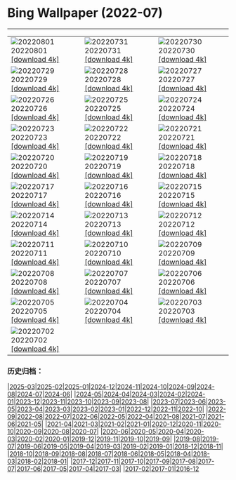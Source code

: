 # Bing Wallpaper (2022-07)
**************

<table><tr><td><img class="wallpaper" src="https://www.bing.com/th?id=OHR.StaithesLights_EN-GB1349220494_1920x1080.jpg" alt="20220801"> 20220801 <a class="wallpaper_link" href="https://www.bing.com/th?id=OHR.StaithesLights_EN-GB1349220494_UHD.jpg">[download 4k]</a></td><td><img class="wallpaper" src="https://www.bing.com/th?id=OHR.NoctilucentClouds_EN-GB0768251349_1920x1080.jpg" alt="20220731"> 20220731 <a class="wallpaper_link" href="https://www.bing.com/th?id=OHR.NoctilucentClouds_EN-GB0768251349_UHD.jpg">[download 4k]</a></td><td><img class="wallpaper" src="https://www.bing.com/th?id=OHR.CowesWeek_EN-GB0552016592_1920x1080.jpg" alt="20220730"> 20220730 <a class="wallpaper_link" href="https://www.bing.com/th?id=OHR.CowesWeek_EN-GB0552016592_UHD.jpg">[download 4k]</a></td></tr><tr><td><img class="wallpaper" src="https://www.bing.com/th?id=OHR.FourTigresses_EN-GB0443561913_1920x1080.jpg" alt="20220729"> 20220729 <a class="wallpaper_link" href="https://www.bing.com/th?id=OHR.FourTigresses_EN-GB0443561913_UHD.jpg">[download 4k]</a></td><td><img class="wallpaper" src="https://www.bing.com/th?id=OHR.LongsPeak_EN-GB5674920348_1920x1080.jpg" alt="20220728"> 20220728 <a class="wallpaper_link" href="https://www.bing.com/th?id=OHR.LongsPeak_EN-GB5674920348_UHD.jpg">[download 4k]</a></td><td><img class="wallpaper" src="https://www.bing.com/th?id=OHR.NabateanTomb_EN-GB5144987060_1920x1080.jpg" alt="20220727"> 20220727 <a class="wallpaper_link" href="https://www.bing.com/th?id=OHR.NabateanTomb_EN-GB5144987060_UHD.jpg">[download 4k]</a></td></tr><tr><td><img class="wallpaper" src="https://www.bing.com/th?id=OHR.MangroveDay_EN-GB4620818045_1920x1080.jpg" alt="20220726"> 20220726 <a class="wallpaper_link" href="https://www.bing.com/th?id=OHR.MangroveDay_EN-GB4620818045_UHD.jpg">[download 4k]</a></td><td><img class="wallpaper" src="https://www.bing.com/th?id=OHR.PalacePier_EN-GB4242495684_1920x1080.jpg" alt="20220725"> 20220725 <a class="wallpaper_link" href="https://www.bing.com/th?id=OHR.PalacePier_EN-GB4242495684_UHD.jpg">[download 4k]</a></td><td><img class="wallpaper" src="https://www.bing.com/th?id=OHR.AmeliaEarhart_EN-GB4082453963_1920x1080.jpg" alt="20220724"> 20220724 <a class="wallpaper_link" href="https://www.bing.com/th?id=OHR.AmeliaEarhart_EN-GB4082453963_UHD.jpg">[download 4k]</a></td></tr><tr><td><img class="wallpaper" src="https://www.bing.com/th?id=OHR.FoxgloveHawkmoth_EN-GB1431634950_1920x1080.jpg" alt="20220723"> 20220723 <a class="wallpaper_link" href="https://www.bing.com/th?id=OHR.FoxgloveHawkmoth_EN-GB1431634950_UHD.jpg">[download 4k]</a></td><td><img class="wallpaper" src="https://www.bing.com/th?id=OHR.SGIMontenegro_EN-GB1129848679_1920x1080.jpg" alt="20220722"> 20220722 <a class="wallpaper_link" href="https://www.bing.com/th?id=OHR.SGIMontenegro_EN-GB1129848679_UHD.jpg">[download 4k]</a></td><td><img class="wallpaper" src="https://www.bing.com/th?id=OHR.AbbeyGardens_EN-GB0442009047_1920x1080.jpg" alt="20220721"> 20220721 <a class="wallpaper_link" href="https://www.bing.com/th?id=OHR.AbbeyGardens_EN-GB0442009047_UHD.jpg">[download 4k]</a></td></tr><tr><td><img class="wallpaper" src="https://www.bing.com/th?id=OHR.MoonPhases_EN-GB9971707298_1920x1080.jpg" alt="20220720"> 20220720 <a class="wallpaper_link" href="https://www.bing.com/th?id=OHR.MoonPhases_EN-GB9971707298_UHD.jpg">[download 4k]</a></td><td><img class="wallpaper" src="https://www.bing.com/th?id=OHR.DolbadarnCastle_EN-GB9477094252_1920x1080.jpg" alt="20220719"> 20220719 <a class="wallpaper_link" href="https://www.bing.com/th?id=OHR.DolbadarnCastle_EN-GB9477094252_UHD.jpg">[download 4k]</a></td><td><img class="wallpaper" src="https://www.bing.com/th?id=OHR.OmijimaIsland_EN-GB8842530588_1920x1080.jpg" alt="20220718"> 20220718 <a class="wallpaper_link" href="https://www.bing.com/th?id=OHR.OmijimaIsland_EN-GB8842530588_UHD.jpg">[download 4k]</a></td></tr><tr><td><img class="wallpaper" src="https://www.bing.com/th?id=OHR.CoyoteButtes_EN-GB8412829629_1920x1080.jpg" alt="20220717"> 20220717 <a class="wallpaper_link" href="https://www.bing.com/th?id=OHR.CoyoteButtes_EN-GB8412829629_UHD.jpg">[download 4k]</a></td><td><img class="wallpaper" src="https://www.bing.com/th?id=OHR.RapadalenSNP_EN-GB8130464188_1920x1080.jpg" alt="20220716"> 20220716 <a class="wallpaper_link" href="https://www.bing.com/th?id=OHR.RapadalenSNP_EN-GB8130464188_UHD.jpg">[download 4k]</a></td><td><img class="wallpaper" src="https://www.bing.com/th?id=OHR.Arrone_EN-GB6721426432_1920x1080.jpg" alt="20220715"> 20220715 <a class="wallpaper_link" href="https://www.bing.com/th?id=OHR.Arrone_EN-GB6721426432_UHD.jpg">[download 4k]</a></td></tr><tr><td><img class="wallpaper" src="https://www.bing.com/th?id=OHR.BabyLemons_EN-GB1578925462_1920x1080.jpg" alt="20220714"> 20220714 <a class="wallpaper_link" href="https://www.bing.com/th?id=OHR.BabyLemons_EN-GB1578925462_UHD.jpg">[download 4k]</a></td><td><img class="wallpaper" src="https://www.bing.com/th?id=OHR.BasaltGiants_EN-GB1283522320_1920x1080.jpg" alt="20220713"> 20220713 <a class="wallpaper_link" href="https://www.bing.com/th?id=OHR.BasaltGiants_EN-GB1283522320_UHD.jpg">[download 4k]</a></td><td><img class="wallpaper" src="https://www.bing.com/th?id=OHR.SpiralHill_EN-GB1015987948_1920x1080.jpg" alt="20220712"> 20220712 <a class="wallpaper_link" href="https://www.bing.com/th?id=OHR.SpiralHill_EN-GB1015987948_UHD.jpg">[download 4k]</a></td></tr><tr><td><img class="wallpaper" src="https://www.bing.com/th?id=OHR.BarcelonaPop_EN-GB0604446333_1920x1080.jpg" alt="20220711"> 20220711 <a class="wallpaper_link" href="https://www.bing.com/th?id=OHR.BarcelonaPop_EN-GB0604446333_UHD.jpg">[download 4k]</a></td><td><img class="wallpaper" src="https://www.bing.com/th?id=OHR.OludenizTurkey_EN-GB0259804899_1920x1080.jpg" alt="20220710"> 20220710 <a class="wallpaper_link" href="https://www.bing.com/th?id=OHR.OludenizTurkey_EN-GB0259804899_UHD.jpg">[download 4k]</a></td><td><img class="wallpaper" src="https://www.bing.com/th?id=OHR.DolomitesMW_EN-GB9933633041_1920x1080.jpg" alt="20220709"> 20220709 <a class="wallpaper_link" href="https://www.bing.com/th?id=OHR.DolomitesMW_EN-GB9933633041_UHD.jpg">[download 4k]</a></td></tr><tr><td><img class="wallpaper" src="https://www.bing.com/th?id=OHR.PreveliGorge_EN-GB9492103587_1920x1080.jpg" alt="20220708"> 20220708 <a class="wallpaper_link" href="https://www.bing.com/th?id=OHR.PreveliGorge_EN-GB9492103587_UHD.jpg">[download 4k]</a></td><td><img class="wallpaper" src="https://www.bing.com/th?id=OHR.HecetaHead_EN-GB9077870497_1920x1080.jpg" alt="20220707"> 20220707 <a class="wallpaper_link" href="https://www.bing.com/th?id=OHR.HecetaHead_EN-GB9077870497_UHD.jpg">[download 4k]</a></td><td><img class="wallpaper" src="https://www.bing.com/th?id=OHR.KissingPuffins_EN-GB8269102880_1920x1080.jpg" alt="20220706"> 20220706 <a class="wallpaper_link" href="https://www.bing.com/th?id=OHR.KissingPuffins_EN-GB8269102880_UHD.jpg">[download 4k]</a></td></tr><tr><td><img class="wallpaper" src="https://www.bing.com/th?id=OHR.FannetteIsland_EN-GB7428078087_1920x1080.jpg" alt="20220705"> 20220705 <a class="wallpaper_link" href="https://www.bing.com/th?id=OHR.FannetteIsland_EN-GB7428078087_UHD.jpg">[download 4k]</a></td><td><img class="wallpaper" src="https://www.bing.com/th?id=OHR.HamptonYewTrees_EN-GB7109201264_1920x1080.jpg" alt="20220704"> 20220704 <a class="wallpaper_link" href="https://www.bing.com/th?id=OHR.HamptonYewTrees_EN-GB7109201264_UHD.jpg">[download 4k]</a></td><td><img class="wallpaper" src="https://www.bing.com/th?id=OHR.SummerDogs_EN-GB5252720433_1920x1080.jpg" alt="20220703"> 20220703 <a class="wallpaper_link" href="https://www.bing.com/th?id=OHR.SummerDogs_EN-GB5252720433_UHD.jpg">[download 4k]</a></td></tr><tr><td><img class="wallpaper" src="https://www.bing.com/th?id=OHR.HalfwayDay_EN-GB4566365627_1920x1080.jpg" alt="20220702"> 20220702 <a class="wallpaper_link" href="https://www.bing.com/th?id=OHR.HalfwayDay_EN-GB4566365627_UHD.jpg">[download 4k]</a></td><td></td><td></td></tr></table>

### 历史归档：

|[2025-03](/../2025-03/2025-03.md)|[2025-02](/../2025-02/2025-02.md)|[2025-01](/../2025-01/2025-01.md)|[2024-12](/../2024-12/2024-12.md)|[2024-11](/../2024-11/2024-11.md)|[2024-10](/../2024-10/2024-10.md)|[2024-09](/../2024-09/2024-09.md)|[2024-08](/../2024-08/2024-08.md)|[2024-07](/../2024-07/2024-07.md)|[2024-06](/../2024-06/2024-06.md)|
|[2024-05](/../2024-05/2024-05.md)|[2024-04](/../2024-04/2024-04.md)|[2024-03](/../2024-03/2024-03.md)|[2024-02](/../2024-02/2024-02.md)|[2024-01](/../2024-01/2024-01.md)|[2023-12](/../2023-12/2023-12.md)|[2023-11](/../2023-11/2023-11.md)|[2023-10](/../2023-10/2023-10.md)|[2023-09](/../2023-09/2023-09.md)|[2023-08](/../2023-08/2023-08.md)|
|[2023-07](/../2023-07/2023-07.md)|[2023-06](/../2023-06/2023-06.md)|[2023-05](/../2023-05/2023-05.md)|[2023-04](/../2023-04/2023-04.md)|[2023-03](/../2023-03/2023-03.md)|[2023-02](/../2023-02/2023-02.md)|[2023-01](/../2023-01/2023-01.md)|[2022-12](/../2022-12/2022-12.md)|[2022-11](/../2022-11/2022-11.md)|[2022-10](/../2022-10/2022-10.md)|
|[2022-09](/../2022-09/2022-09.md)|[2022-08](/../2022-08/2022-08.md)|[2022-07](/2022-07.md)|[2022-06](/../2022-06/2022-06.md)|[2022-05](/../2022-05/2022-05.md)|[2022-04](/../2022-04/2022-04.md)|[2021-08](/../2021-08/2021-08.md)|[2021-07](/../2021-07/2021-07.md)|[2021-06](/../2021-06/2021-06.md)|[2021-05](/../2021-05/2021-05.md)|
|[2021-04](/../2021-04/2021-04.md)|[2021-03](/../2021-03/2021-03.md)|[2021-02](/../2021-02/2021-02.md)|[2021-01](/../2021-01/2021-01.md)|[2020-12](/../2020-12/2020-12.md)|[2020-11](/../2020-11/2020-11.md)|[2020-10](/../2020-10/2020-10.md)|[2020-09](/../2020-09/2020-09.md)|[2020-08](/../2020-08/2020-08.md)|[2020-07](/../2020-07/2020-07.md)|
|[2020-06](/../2020-06/2020-06.md)|[2020-05](/../2020-05/2020-05.md)|[2020-04](/../2020-04/2020-04.md)|[2020-03](/../2020-03/2020-03.md)|[2020-02](/../2020-02/2020-02.md)|[2020-01](/../2020-01/2020-01.md)|[2019-12](/../2019-12/2019-12.md)|[2019-11](/../2019-11/2019-11.md)|[2019-10](/../2019-10/2019-10.md)|[2019-09](/../2019-09/2019-09.md)|
|[2019-08](/../2019-08/2019-08.md)|[2019-07](/../2019-07/2019-07.md)|[2019-06](/../2019-06/2019-06.md)|[2019-05](/../2019-05/2019-05.md)|[2019-04](/../2019-04/2019-04.md)|[2019-03](/../2019-03/2019-03.md)|[2019-02](/../2019-02/2019-02.md)|[2019-01](/../2019-01/2019-01.md)|[2018-12](/../2018-12/2018-12.md)|[2018-11](/../2018-11/2018-11.md)|
|[2018-10](/../2018-10/2018-10.md)|[2018-09](/../2018-09/2018-09.md)|[2018-08](/../2018-08/2018-08.md)|[2018-07](/../2018-07/2018-07.md)|[2018-06](/../2018-06/2018-06.md)|[2018-05](/../2018-05/2018-05.md)|[2018-04](/../2018-04/2018-04.md)|[2018-03](/../2018-03/2018-03.md)|[2018-02](/../2018-02/2018-02.md)|[2018-01](/../2018-01/2018-01.md)|
|[2017-12](/../2017-12/2017-12.md)|[2017-11](/../2017-11/2017-11.md)|[2017-10](/../2017-10/2017-10.md)|[2017-09](/../2017-09/2017-09.md)|[2017-08](/../2017-08/2017-08.md)|[2017-07](/../2017-07/2017-07.md)|[2017-06](/../2017-06/2017-06.md)|[2017-05](/../2017-05/2017-05.md)|[2017-04](/../2017-04/2017-04.md)|[2017-03](/../2017-03/2017-03.md)|
|[2017-02](/../2017-02/2017-02.md)|[2017-01](/../2017-01/2017-01.md)|[2016-12](/../2016-12/2016-12.md)